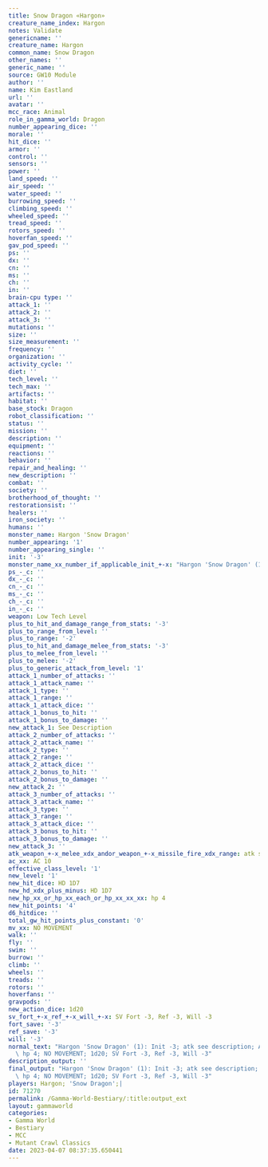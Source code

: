 ```yaml
---
title: Snow Dragon «Hargon»
creature_name_index: Hargon
notes: Validate
genericname: ''
creature_name: Hargon
common_name: Snow Dragon
other_names: ''
generic_name: ''
source: GW10 Module
author: ''
name: Kim Eastland
url: ''
avatar: ''
mcc_race: Animal
role_in_gamma_world: Dragon
number_appearing_dice: ''
morale: ''
hit_dice: ''
armor: ''
control: ''
sensors: ''
power: ''
land_speed: ''
air_speed: ''
water_speed: ''
burrowing_speed: ''
climbing_speed: ''
wheeled_speed: ''
tread_speed: ''
rotors_speed: ''
hoverfan_speed: ''
gav_pod_speed: ''
ps: ''
dx: ''
cn: ''
ms: ''
ch: ''
in: ''
brain-cpu type: ''
attack_1: ''
attack_2: ''
attack_3: ''
mutations: ''
size: ''
size_measurement: ''
frequency: ''
organization: ''
activity_cycle: ''
diet: ''
tech_level: ''
tech_max: ''
artifacts: ''
habitat: ''
base_stock: Dragon
robot_classification: ''
status: ''
mission: ''
description: ''
equipment: ''
reactions: ''
behavior: ''
repair_and_healing: ''
new_description: ''
combat: ''
society: ''
brotherhood_of_thought: ''
restorationsist: ''
healers: ''
iron_society: ''
humans: ''
monster_name: Hargon 'Snow Dragon'
number_appearing: '1'
number_appearing_single: ''
init: '-3'
monster_name_xx_number_if_applicable_init_+-x: "Hargon 'Snow Dragon' (1): Init -3"
ps_-_c: ''
dx_-_c: ''
cn_-_c: ''
ms_-_c: ''
ch_-_c: ''
in_-_c: ''
weapon: Low Tech Level
plus_to_hit_and_damage_range_from_stats: '-3'
plus_to_range_from_level: ''
plus_to_range: '-2'
plus_to_hit_and_damage_melee_from_stats: '-3'
plus_to_melee_from_level: ''
plus_to_melee: '-2'
plus_to_generic_attack_from_level: '1'
attack_1_number_of_attacks: ''
attack_1_attack_name: ''
attack_1_type: ''
attack_1_range: ''
attack_1_attack_dice: ''
attack_1_bonus_to_hit: ''
attack_1_bonus_to_damage: ''
new_attack_1: See Description
attack_2_number_of_attacks: ''
attack_2_attack_name: ''
attack_2_type: ''
attack_2_range: ''
attack_2_attack_dice: ''
attack_2_bonus_to_hit: ''
attack_2_bonus_to_damage: ''
new_attack_2: ''
attack_3_number_of_attacks: ''
attack_3_attack_name: ''
attack_3_type: ''
attack_3_range: ''
attack_3_attack_dice: ''
attack_3_bonus_to_hit: ''
attack_3_bonus_to_damage: ''
new_attack_3: ''
atk_weapon_+-x_melee_xdx_andor_weapon_+-x_missile_fire_xdx_range: atk see description
ac_xx: AC 10
effective_class_level: '1'
new_level: '1'
new_hit_dice: HD 1D7
new_hd_xdx_plus_minus: HD 1D7
new_hp_xx_or_hp_xx_each_or_hp_xx_xx_xx: hp 4
new_hit_points: '4'
d6_hitdice: ''
total_gw_hit_points_plus_constant: '0'
mv_xx: NO MOVEMENT
walk: ''
fly: ''
swim: ''
burrow: ''
climb: ''
wheels: ''
treads: ''
rotors: ''
hoverfans: ''
gravpods: ''
new_action_dice: 1d20
sv_fort_+-x_ref_+-x_will_+-x: SV Fort -3, Ref -3, Will -3
fort_save: '-3'
ref_save: '-3'
will: '-3'
normal_text: "Hargon 'Snow Dragon' (1): Init -3; atk see description; AC 10; HD 1D7\
  \ hp 4; NO MOVEMENT; 1d20; SV Fort -3, Ref -3, Will -3"
description_output: ''
final_output: "Hargon 'Snow Dragon' (1): Init -3; atk see description; AC 10; HD 1D7\
  \ hp 4; NO MOVEMENT; 1d20; SV Fort -3, Ref -3, Will -3"
players: Hargon; 'Snow Dragon';|
id: 71270
permalink: /Gamma-World-Bestiary/:title:output_ext
layout: gammaworld
categories:
- Gamma World
- Bestiary
- MCC
- Mutant Crawl Classics
date: 2023-04-07 08:37:35.650441
---
```

